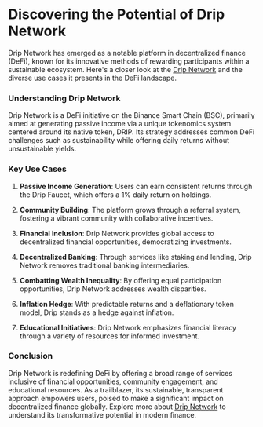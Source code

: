# Discovering the Potential of Drip Network

Drip Network has emerged as a notable platform in decentralized finance (DeFi), known for its innovative methods of rewarding participants within a sustainable ecosystem. Here's a closer look at the [Drip Network](https://drip.community/) and the diverse use cases it presents in the DeFi landscape.

### Understanding Drip Network

Drip Network is a DeFi initiative on the Binance Smart Chain (BSC), primarily aimed at generating passive income via a unique tokenomics system centered around its native token, DRIP. Its strategy addresses common DeFi challenges such as sustainability while offering daily returns without unsustainable yields.

### Key Use Cases

1. **Passive Income Generation**: Users can earn consistent returns through the Drip Faucet, which offers a 1% daily return on holdings.

2. **Community Building**: The platform grows through a referral system, fostering a vibrant community with collaborative incentives.

3. **Financial Inclusion**: Drip Network provides global access to decentralized financial opportunities, democratizing investments.

4. **Decentralized Banking**: Through services like staking and lending, Drip Network removes traditional banking intermediaries.

5. **Combatting Wealth Inequality**: By offering equal participation opportunities, Drip Network addresses wealth disparities.

6. **Inflation Hedge**: With predictable returns and a deflationary token model, Drip stands as a hedge against inflation.

7. **Educational Initiatives**: Drip Network emphasizes financial literacy through a variety of resources for informed investment.

### Conclusion

Drip Network is redefining DeFi by offering a broad range of services inclusive of financial opportunities, community engagement, and educational resources. As a trailblazer, its sustainable, transparent approach empowers users, poised to make a significant impact on decentralized finance globally. Explore more about [Drip Network](https://drip.community/) to understand its transformative potential in modern finance.